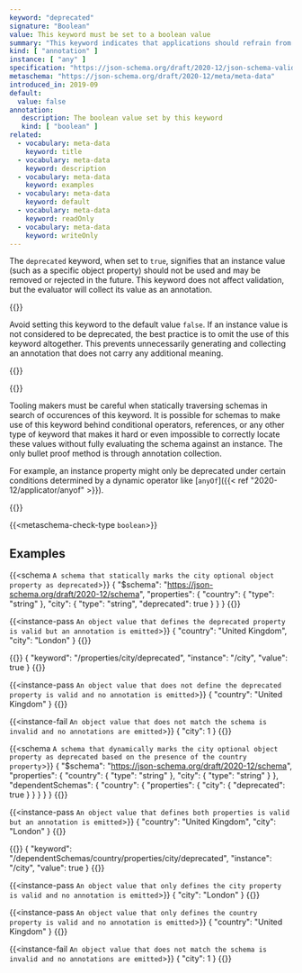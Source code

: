 ```yaml
---
keyword: "deprecated"
signature: "Boolean"
value: This keyword must be set to a boolean value
summary: "This keyword indicates that applications should refrain from using the declared property."
kind: [ "annotation" ]
instance: [ "any" ]
specification: "https://json-schema.org/draft/2020-12/json-schema-validation.html#section-9.3"
metaschema: "https://json-schema.org/draft/2020-12/meta/meta-data"
introduced_in: 2019-09
default:
  value: false
annotation:
   description: The boolean value set by this keyword
   kind: [ "boolean" ]
related:
  - vocabulary: meta-data
    keyword: title
  - vocabulary: meta-data
    keyword: description
  - vocabulary: meta-data
    keyword: examples
  - vocabulary: meta-data
    keyword: default
  - vocabulary: meta-data
    keyword: readOnly
  - vocabulary: meta-data
    keyword: writeOnly
---
```


The `deprecated` keyword, when set to `true`, signifies that an instance value
(such as a specific object property) should not be used and may be removed or
rejected in the future. This keyword does not affect validation, but the
evaluator will collect its value as an annotation.

{{<best-practice>}}

Avoid setting this keyword to the default value `false`. If an instance value
is not considered to be deprecated, the best practice is to omit the use of
this keyword altogether. This prevents unnecessarily generating and collecting
an annotation that does not carry any additional meaning.

{{</best-practice>}}

{{<common-pitfall>}}

Tooling makers must be careful when statically traversing schemas in search of
occurences of this keyword. It is possible for schemas to make use of this
keyword behind conditional operators, references, or any other type of keyword
that makes it hard or even impossible to correctly locate these values without
fully evaluating the schema against an instance. The only bullet proof method
is through annotation collection.

For example, an instance property might only be deprecated under certain
conditions determined by a dynamic operator like [`anyOf`]({{< ref
"2020-12/applicator/anyof" >}}).

{{</common-pitfall>}}

{{<metaschema-check-type `boolean`>}}

## Examples

{{<schema `A schema that statically marks the city optional object property as deprecated`>}}
{
  "$schema": "https://json-schema.org/draft/2020-12/schema",
  "properties": {
    "country": { "type": "string" },
    "city": { "type": "string", "deprecated": true }
  }
}
{{</schema>}}

{{<instance-pass `An object value that defines the deprecated property is valid but an annotation is emitted`>}}
{ "country": "United Kingdom", "city": "London" }
{{</instance-pass>}}

{{<instance-annotation>}}
{ "keyword": "/properties/city/deprecated", "instance": "/city", "value": true }
{{</instance-annotation>}}

{{<instance-pass `An object value that does not define the deprecated property is valid and no annotation is emitted`>}}
{ "country": "United Kingdom" }
{{</instance-pass>}}

{{<instance-fail `An object value that does not match the schema is invalid and no annotations are emitted`>}}
{ "city": 1 }
{{</instance-fail>}}

{{<schema `A schema that dynamically marks the city optional object property as deprecated based on the presence of the country property`>}}
{
  "$schema": "https://json-schema.org/draft/2020-12/schema",
  "properties": {
    "country": { "type": "string" },
    "city": { "type": "string" }
  },
  "dependentSchemas": {
    "country": {
      "properties": { "city": { "deprecated": true } }
    }
  }
}
{{</schema>}}

{{<instance-pass `An object value that defines both properties is valid but an annotation is emitted`>}}
{ "country": "United Kingdom", "city": "London" }
{{</instance-pass>}}

{{<instance-annotation>}}
{ "keyword": "/dependentSchemas/country/properties/city/deprecated", "instance": "/city", "value": true }
{{</instance-annotation>}}

{{<instance-pass `An object value that only defines the city property is valid and no annotation is emitted`>}}
{ "city": "London" }
{{</instance-pass>}}

{{<instance-pass `An object value that only defines the country property is valid and no annotation is emitted`>}}
{ "country": "United Kingdom" }
{{</instance-pass>}}

{{<instance-fail `An object value that does not match the schema is invalid and no annotations are emitted`>}}
{ "city": 1 }
{{</instance-fail>}}
